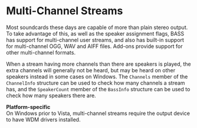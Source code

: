 # Multi-Channel Streams
Most soundcards these days are capable of more than plain stereo output.
To take advantage of this, as well as the speaker assignment flags, BASS has support for multi-channel user streams, and also has built-in support for multi-channel OGG, WAV and AIFF files.
Add-ons provide support for other multi-channel formats.

When a stream having more channels than there are speakers is played, the extra channels will generally not be heard, but may be heard on other speakers instead in some cases on Windows.
The `Channels` member of the `ChannelInfo` structure can be used to check how many channels a stream has, and the `SpeakerCount` member of the `BassInfo` structure can be used to check how many speakers there are.

**Platform-specific**  
On Windows prior to Vista, multi-channel streams require the output device to have WDM drivers installed.
